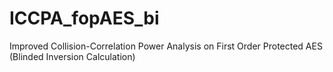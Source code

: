# ICCPA_fopAES_bi
Improved Collision-Correlation Power Analysis on First Order Protected AES (Blinded Inversion Calculation)
